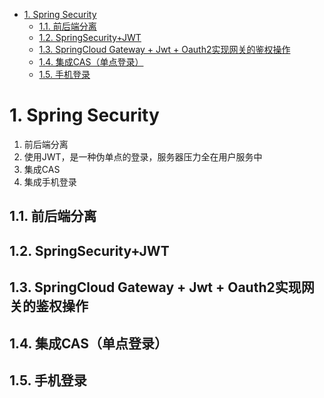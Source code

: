 
<!-- TOC -->

- [1. Spring Security](#1-spring-security)
    - [1.1. 前后端分离](#11-前后端分离)
    - [1.2. SpringSecurity+JWT](#12-springsecurityjwt)
    - [1.3. SpringCloud Gateway + Jwt + Oauth2实现网关的鉴权操作](#13-springcloud-gateway--jwt--oauth2实现网关的鉴权操作)
    - [1.4. 集成CAS（单点登录）](#14-集成cas单点登录)
    - [1.5. 手机登录](#15-手机登录)

<!-- /TOC -->

<!-- 

Spring Boot + Vue + CAS 前后端分离实现单点登录方案
https://mp.weixin.qq.com/s/EgyzAQePnCO64ST2W4gtYw
甭管什么登录都给你接入到项目中去
https://mp.weixin.qq.com/s/8uqTXYLZ8FdSCe3HPTTDUw
Spring Security 简单教程以及实现完全前后端分离
https://blog.51cto.com/u_13929722/3425964
Spring Security05--手机验证码登录
https://blog.csdn.net/fengxianaa/article/details/124717610  

 Spring Cloud Gateway + Oauth2 实现统一认证和鉴权！
 https://mp.weixin.qq.com/s/Hlb_BDESR0Gs7dkYy9JDDw

  Spring-Security & JWT 实现 token
 https://mp.weixin.qq.com/s/Dlrxei-hTXh6rVTdb8Ddaw

***系列文章  
https://blog.csdn.net/syc000666/category_9151932.html

-->


# 1. Spring Security  

1. 前后端分离  
2. 使用JWT，是一种伪单点的登录，服务器压力全在用户服务中
3. 集成CAS     
3. 集成手机登录  

<!-- 
总结：
https://blog.csdn.net/fengxianaa?type=blog


https://zhuanlan.zhihu.com/p/479131101


SpringSecurity+JWT使用
https://blog.csdn.net/qq_42218187/article/details/123623413



SpringBoot+SpringSecurity+JWT整合实现单点登录SSO史上最全详解 伪单点（token的验证）
https://blog.csdn.net/weixin_46768610/article/details/112256432

-->

## 1.1. 前后端分离  
<!--
springcloud+gateway+springsecurity+vue前后端登录
https://www.jianshu.com/p/fbabb8684dfd

https://blog.51cto.com/u_13929722/3425964
https://blog.csdn.net/friendlytkyj/article/details/123886947

-->

## 1.2. SpringSecurity+JWT


## 1.3. SpringCloud Gateway + Jwt + Oauth2实现网关的鉴权操作  
<!--
SpringCloud Gateway + Jwt + Oauth2 实现网关的鉴权操作
https://mp.weixin.qq.com/s/8mpf5C1ySd5W_lUpfA2TrQ

-->



## 1.4. 集成CAS（单点登录）  

<!-- 

https://wenku.baidu.com/view/ec929aae8462caaedd3383c4bb4cf7ec4afeb612.html


https://www.jb51.net/article/240040.htm

-->


## 1.5. 手机登录

<!-- 
https://blog.csdn.net/fengxianaa/article/details/124717610
-->
